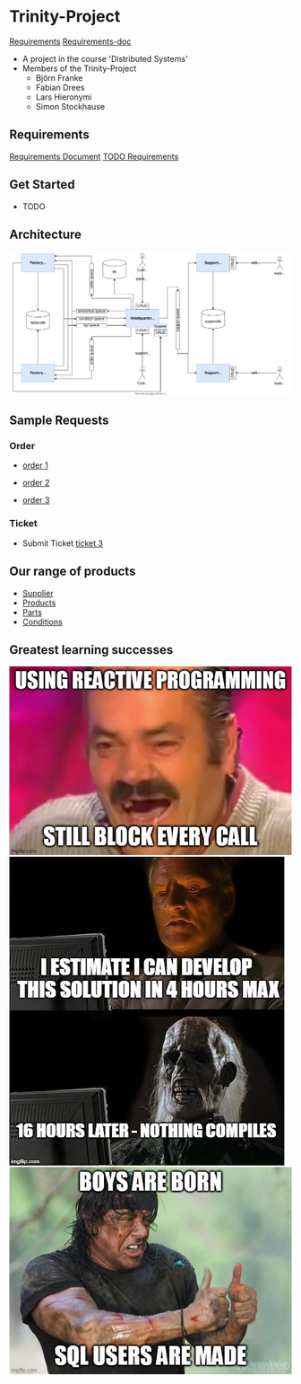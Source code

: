 # Trinity-Project

[Requirements](https://git.thm.de/verteilte-systeme-2021-efridge/gruppe-2-trinity-project/-/blob/master/docs/requirements.md)
[Requirements-doc](https://git.thm.de/verteilte-systeme-2021-efridge/gruppe-2-trinity-project/-/blob/master/docs/requirements_doc.pdf)
- A project in the course 'Distributed Systems'
- Members of the Trinity-Project
  - Björn Franke
  - Fabian Drees
  - Lars Hieronymi
  - Simon Stockhause

## Requirements

[Requirements Document](./docs/Requirements%20für%20eFridge.com.pdf)
[TODO Requirements](https://git.thm.de/verteilte-systeme-2021-efridge/gruppe-2-trinity-project/-/blob/master/docs/requirements.md)

## Get Started

- TODO

## Architecture

![architecture](./img/architecture.svg)

## Sample Requests

### Order
- [order 1](./docs/requests/orderRequest1.json)

- [order 2](./docs/requests/orderRequest2.json)

- [order 3](./docs/requests/orderRequest3.json)

### Ticket
- Submit Ticket [ticket 3](./docs/requests/supportTicketRequest.json)


## Our range of products

- [Supplier](./docs/supplier.md)
- [Products](./docs/products.md)
- [Parts](./docs/parts.md)
- [Conditions](./docs/conditions.md)

## Greatest learning successes

![reactive programming](./img/reactiveprogramming.jpg)
![estimated solution](./img/estimated-solution.jpg)
![database dev](./img/database-dev.jpg)